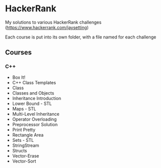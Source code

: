 # HackerRank
My solutions to various HackerRank challenges (https://www.hackerrank.com/jaysetting)

Each course is put into its own folder, with a file named for each challenge

## Courses
### C++
- Box It!
- C++ Class Templates
- Class
- Classes and Objects
- Inheritance Introduction
- Lower Bound - STL
- Maps - STL
- Multi-Level Inheritance
- Operator Overloading
- Preprocessor Solution
- Print Pretty
- Rectangle Area
- Sets - STL
- StringStream
- Structs
- Vector-Erase
- Vector-Sort
